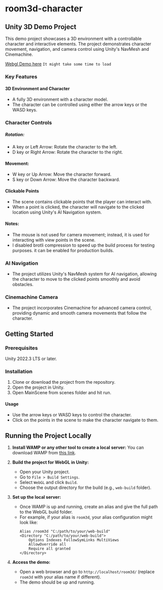 # room3d-character

## Unity 3D Demo Project
This demo project showcases a 3D environment with a controllable character and interactive elements. The project demonstrates character movement, navigation, and camera control using Unity's NavMesh and Cinemachine.

[Webgl Demo here](https://room3d-demo.web.app/)
`It might take some time to load `

### Key Features
#### 3D Environment and Character
- A fully 3D environment with a character model.
- The character can be controlled using either the arrow keys or the WASD keys.

### Character Controls
#####  Rotation:		
- A key or Left Arrow: Rotate the character to the left.
- D key or Right Arrow: Rotate the character to the right.
#### Movement:
- W key or Up Arrow: Move the character forward.
- S key or Down Arrow: Move the character backward.

#### Clickable Points
- The scene contains clickable points that the player can interact with.
- When a point is clicked, the character will navigate to the clicked location using Unity's AI Navigation system.

#### **Notes**: 
- The mouse is not used for camera movement; instead, it is used for interacting with view points in the scene.
- I disabled brotli compression to speed up the build process for testing purposes. it can be enabled for production builds.


### AI Navigation
- The project utilizes Unity's NavMesh system for AI navigation, allowing the character to move to the clicked points smoothly and avoid obstacles.
### Cinemachine Camera
- The project incorporates Cinemachine for advanced camera control, providing dynamic and smooth camera movements that follow the character.

## Getting Started
### Prerequisites
Unity 2022.3 LTS or later.
### Installation
1. Clone or download the project from the repository.
2. Open the project in Unity.
3. Open MainScene from scenes folder and hit run.

#### Usage
- Use the arrow keys or WASD keys to control the character.
- Click on the points in the scene to make the character navigate to them.

## Running the Project Locally

1. **Install WAMP or any other tool to create a local server:** 
   You can download WAMP from [this link](https://sourceforge.net/projects/wampserver/).

2. **Build the project for WebGL in Unity:**
   - Open your Unity project.
   - Go to `File > Build Settings`.
   - Select `WebGL` and click `Build`.
   - Choose the output directory for the build (e.g., `web-build` folder).

3. **Set up the local server:**
   - Once WAMP is up and running, create an alias and give the full path to the WebGL build folder.
   - For example, if your alias is `room3d`, your alias configuration might look like:
     ```
     Alias /room3d "C:/path/to/your/web-build"
     <Directory "C:/path/to/your/web-build">
         Options Indexes FollowSymLinks MultiViews
         AllowOverride all
         Require all granted
     </Directory>
     ```

4. **Access the demo:**
   - Open a web browser and go to `http://localhost/room3d/` (replace `room3d` with your alias name if different).
   - The demo should be up and running.